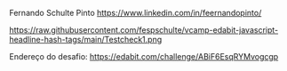 Fernando Schulte Pinto https://www.linkedin.com/in/feernandopinto/

https://raw.githubusercontent.com/fespschulte/vcamp-edabit-javascript-headline-hash-tags/main/Testcheck1.png

Endereço do desafio:
https://edabit.com/challenge/ABiF6EsqRYMvogcgp